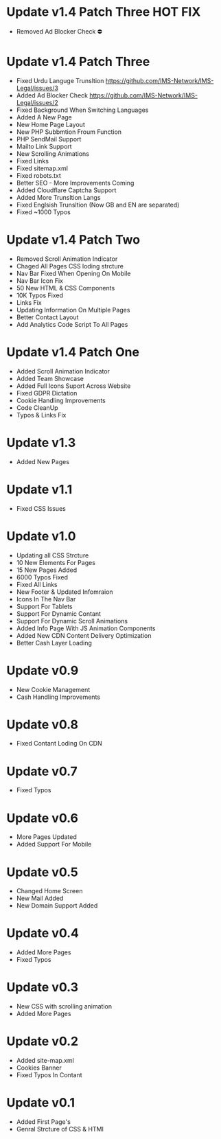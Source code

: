 # Update v1.4 Patch Three HOT FIX
- Removed Ad Blocker Check ⛔


# Update v1.4 Patch Three

- Fixed Urdu Languge Trunsltion https://github.com/IMS-Network/IMS-Legal/issues/3
- Added Ad Blocker Check https://github.com/IMS-Network/IMS-Legal/issues/2
- Fixed Background When Switching Languages
- Added A New Page
- New Home Page Layout
- New PHP Subbmtion Froum Function
- PHP SendMail Support
- Mailto Link Support
- New Scrolling Animations
- Fixed Links
- Fixed sitemap.xml
- Fixed robots.txt
- Better SEO - More Improvements Coming
- Added Cloudflare Captcha Support
- Added More Trunsltion Langs
- Fixed Englsish Trunsltion (Now GB and EN are separated)
- Fixed ~1000 Typos 


# Update v1.4 Patch Two

- Removed Scroll Animation Indicator
- Chaged All Pages CSS loding strcture
- Nav Bar Fixed When Opening On Mobile
- Nav Bar Icon Fix
- 50 New HTML & CSS Components
- 10K Typos Fixed 
- Links Fix
- Updating Information On Multiple Pages 
- Better Contact Layout
- Add Analytics Code Script To All Pages

# Update v1.4 Patch One

- Added Scroll Animation Indicator
- Added Team Showcase
- Added Full Icons Suport Across Website
- Fixed GDPR Dictation
- Cookie Handling Improvements
- Code CleanUp
- Typos & Links Fix

# Update v1.3
- Added New Pages

# Update v1.1
- Fixed CSS Issues


# Update v1.0

- Updating all CSS Strcture 
- 10 New Elements For Pages
- 15 New Pages Added
- 6000 Typos Fixed
- Fixed All Links
- New Footer & Updated Infomraion
- Icons In The Nav Bar
- Support For Tablets
- Support For Dynamic Contant
- Support For Dynamic Scroll Animations
- Added Info Page With JS Animation Components
- Added New CDN Content Delivery Optimization
- Better Cash Layer Loading

# Update v0.9
- New Cookie Management
- Cash Handling Improvements

# Update v0.8
- Fixed Contant Loding On CDN

# Update v0.7
- Fixed Typos

# Update v0.6
- More Pages Updated
- Added Support For Mobile

# Update v0.5
- Changed Home Screen
- New Mail Added
- New Domain Support Added

# Update v0.4
- Added More Pages
- Fixed Typos

# Update v0.3
- New CSS with scrolling animation
- Added More Pages

# Update v0.2
- Added site-map.xml
- Cookies Banner
- Fixed Typos In Contant

# Update v0.1
- Added First Page's 
- Genral Strcture of CSS & HTMl